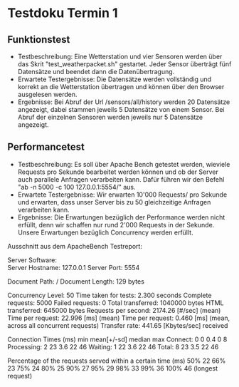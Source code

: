 # Testdoku Termin 1

## Funktionstest

- Testbeschreibung: Eine Wetterstation und vier Sensoren werden über das Skrit "test_weatherpacket.sh" gestartet. Jeder Sensor überträgt fünf Datensätze und beendet dann die Datenübertragung. 
- Erwartete Testergebnisse: Die Datensätze werden vollständig und korrekt an die Wetterstation übertragen und können über den Browser ausgelesen werden.
- Ergebnisse: Bei Abruf der Url /sensors/all/history werden 20 Datensätze angezeigt, dabei stammen jeweils 5 Datensätze von einem Sensor. Bei Abruf der einzelnen Sensoren werden jeweils nur 5 Datensätze angezeigt.


## Performancetest

- Testbeschreibung: Es soll über Apache Bench getestet werden, wieviele Requests pro Sekunde bearbeitet werden können und ob der Server auch parallele Anfragen verarbeiten kann.
Dafür führen wir den Befehl "ab -n 5000 -c 100 127.0.0.1:5554/" aus.
- Erwartete Testergebnisse: Wir erwarten 10'000 Requests/ pro Sekunde und erwarten, dass unser Server bis zu 50 gleichzeitige Anfragen verarbeiten kann. 
- Ergebnisse: Die Erwartungen bezüglich der Performance werden nicht erfüllt, denn wir schaffen nur rund 2'000 Requests in der Sekunde. Unsere Erwartungen bezüglich Concurrency werden erfüllt. 

Ausschnitt aus dem ApacheBench Testreport:

Server Software:        
Server Hostname:        127.0.0.1
Server Port:            5554

Document Path:          /
Document Length:        129 bytes

Concurrency Level:      50
Time taken for tests:   2.300 seconds
Complete requests:      5000
Failed requests:        0
Total transferred:      1040000 bytes
HTML transferred:       645000 bytes
Requests per second:    2174.26 [#/sec] (mean)
Time per request:       22.996 [ms] (mean)
Time per request:       0.460 [ms] (mean, across all concurrent requests)
Transfer rate:          441.65 [Kbytes/sec] received

Connection Times (ms)
              min  mean[+/-sd] median   max
Connect:        0    0   0.4      0       8
Processing:     2   23   3.6     22      46
Waiting:        1   22   3.6     22      46
Total:          8   23   3.5     22      46

Percentage of the requests served within a certain time (ms)
  50%     22
  66%     23
  75%     24
  80%     25
  90%     27
  95%     29
  98%     33
  99%     36
 100%     46 (longest request)


